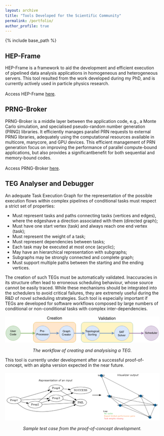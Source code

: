 ```yaml
---
layout: archive
title: "Tools Developed for the Scientific Community"
permalink: /portfolio/
author_profile: true
---
```


{% include base_path %}

## HEP-Frame

HEP-Frame is a framework to aid the development and efficient execution of pipelined data analysis applications in homogeneous and heterogeneous servers. This tool resulted from the work developed during my PhD, and is currently actively used in particle physics research. <br />
 <br />
Access HEP-Frame [here](https://bitbucket.org/ampereira/hep-frame/wiki/Home).

## PRNG-Broker

PRNG-Broker is a middle layer between the application code, e.g., a Monte Carlo simulation, and specialised pseudo-random number generation (PRNG) libraries. It efficiently manages parallel PRN requests to external PRNG libraries, adequately using the computational resources available in multicore, manycore, and GPU devices. This efficient management of PRN generation focus on improving the performance of parallel compute-bound applications, but also provides a significantbenefit for both sequential and memory-bound codes. <br />
 <br />
Access PRNG-Broker [here](https://github.com/prng-broker/prng-broker/wiki/PRNG-Broker).

## TEG Analyser and Debugger

An adequate Task Execution Graph for the representation of the possible execution flows within complex pipelines of conditional tasks must respect a strict set of properties:
- Must represent tasks and paths connecting tasks (vertices and edges), where the edgeshave a direction associated with them (directed graph);
- Must have one start vertex (task) and always reach one end vertex (task);
- Must represent the weight of a task;
- Must represent dependencies between tasks;
- Each task may be executed at most once (acyclic);
- May have an hierarchical representation with subgraphs;
- Subgraphs may be strongly connected and complete graph;
- Must support multiple paths between the starting and the ending vertices.

The creation of such TEGs must be automatically validated. Inaccuracies in its structure often lead to erroneous scheduling behaviour, whose source cannot be easily traced. While these mechanisms should be integrated into the schedulers to avoid critical failures, they are extremely useful during the R&D of novel scheduling strategies. Such tool is especially important if TEGs are developed for software workflows composed by large numbers of conditional or non-conditional tasks with complex inter-dependencies. <br />
<br />
![image](/files/teg.png)
<p align="center">
 <i>The workflow of creating and analysising a TEG.</i>
</p>

This tool is currently under development after a successful proof-of-concept, with an alpha version expected in the near future. <br />
<br />
![image](/files/visualizer.png)
<p align="center">
 <i>Sample test case from the proof-of-concept development.</i>
</p>

